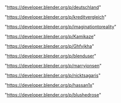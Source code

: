 "https://developer.blender.org/p/deutschland"

"https://developer.blender.org/p/kreditvergleich"

"https://developer.blender.org/p/imaginationtoreality"

"https://developer.blender.org/p/Kamikaze"

"https://developer.blender.org/p/Ghfvjkha"

"https://developer.blender.org/p/blenduser"

"https://developer.blender.org/p/marryjonsen"

"https://developer.blender.org/p/nicktsagaris"

"https://developer.blender.org/p/hassan1x"

"https://developer.blender.org/p/blushedrose"

